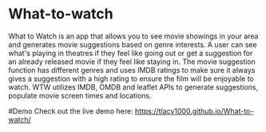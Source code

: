 # What-to-watch
What to Watch is an app that allows you to see movie showings in your area and generates movie suggestions based on genre interests. A user can see what's playing in theatres if they feel like going out or get a suggestion for an already released movie if they feel like staying in. The movie suggestion function has different genres and uses IMDB ratings to make sure it always gives a suggestion with a high rating to ensure the film will be enjoyable to watch. WTW utilizes IMDB, OMDB and leaflet APIs to generate suggestions, populate movie screen times and locations.

#Demo Check out the live demo here: https://tlacy1000.github.io/What-to-watch/

